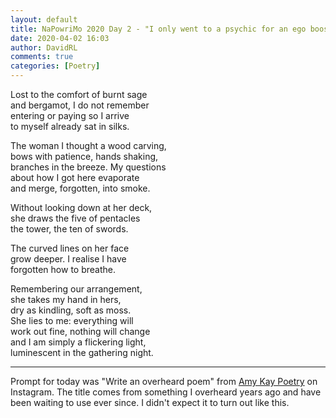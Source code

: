 ```yaml
---  
layout: default  
title: NaPowriMo 2020 Day 2 - "I only went to a psychic for an ego boost"  
date: 2020-04-02 16:03  
author: DavidRL  
comments: true  
categories: [Poetry]  
---  
```

Lost to the comfort of burnt sage  
and bergamot, I do not remember  
entering or paying so I arrive  
to myself already sat in silks.  

The woman I thought a wood carving,  
bows with patience, hands shaking,  
branches in the breeze. My questions  
about how I got here evaporate  
and merge, forgotten, into smoke.  

Without looking down at her deck,  
she draws the five of pentacles  
the tower, the ten of swords.  

The curved lines on her face  
grow deeper. I realise I have  
forgotten how to breathe.  

Remembering our arrangement,  
she takes my hand in hers,  
dry as kindling, soft as moss.  
She lies to me: everything will  
work out fine, nothing will change  
and I am simply a flickering light,  
luminescent in the gathering night.  

***  

Prompt for today was "Write an overheard poem" from <a href="https://www.instagram.com/amykaypoetry/">Amy Kay Poetry</a> on Instagram. The title comes from something I overheard years ago and have been waiting to use ever since. I didn't expect it to turn out like this.  
